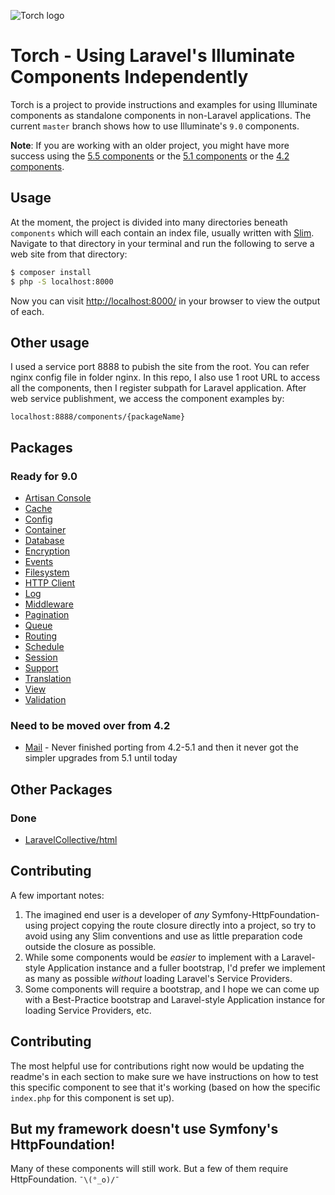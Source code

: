 ![Torch logo](https://raw.githubusercontent.com/smpleader/torch-laravel9/master/torch-banner.png)

# Torch - Using Laravel's Illuminate Components Independently

Torch is a project to provide instructions and examples for using Illuminate components as standalone components in non-Laravel applications. The current `master` branch shows how to use Illuminate's `9.0` components.

**Note**: If you are working with an older project, you might have more success using the [5.5 components](https://github.com/mattstauffer/torch/tree/5.5) or the [5.1 components](https://github.com/mattstauffer/torch/tree/5.1) or the [4.2 components](https://github.com/mattstauffer/torch/tree/4.2).

## Usage

At the moment, the project is divided into many directories beneath `components` which will each contain an index file, usually written with [Slim](http://www.slimframework.com/). Navigate to that directory in your terminal and run the following to serve a web site from that directory:

```bash
$ composer install
$ php -S localhost:8000
```

Now you can visit [http://localhost:8000/](http://localhost:8000/) in your browser to view the output of each.

## Other usage

I used a service port 8888 to pubish the site from the root. You can refer nginx config file in folder nginx.
In this repo, I also use 1 root URL to access all the components, then I register subpath for Laravel application.
After web service publishment, we access the component examples by:

```
localhost:8888/components/{packageName}
```

## Packages

### Ready for 9.0

* [Artisan Console](https://github.com/smpleader/Torch-Laravel9/tree/master/components/artisan)
* [Cache](https://github.com/smpleader/Torch-Laravel9/tree/master/components/cache)
* [Config](https://github.com/smpleader/Torch-Laravel9/tree/master/components/config)
* [Container](https://github.com/smpleader/Torch-Laravel9/tree/master/components/container)
* [Database](https://github.com/smpleader/Torch-Laravel9/tree/master/components/database)
* [Encryption](https://github.com/smpleader/Torch-Laravel9/tree/master/components/encryption)
* [Events](https://github.com/smpleader/Torch-Laravel9/tree/master/components/events)
* [Filesystem](https://github.com/smpleader/Torch-Laravel9/tree/master/components/filesystem)
* [HTTP Client](https://github.com/smpleader/Torch-Laravel9/tree/master/components/http)
* [Log](https://github.com/smpleader/Torch-Laravel9/tree/master/components/log)
* [Middleware](https://github.com/smpleader/Torch-Laravel9/tree/master/components/middleware)
* [Pagination](https://github.com/smpleader/Torch-Laravel9/tree/master/components/pagination)
* [Queue](https://github.com/smpleader/Torch-Laravel9/tree/master/components/queue)
* [Routing](https://github.com/smpleader/Torch-Laravel9/tree/master/components/routing)
* [Schedule](https://github.com/smpleader/Torch-Laravel9/tree/master/components/schedule)
* [Session](https://github.com/smpleader/Torch-Laravel9/tree/master/components/session)
* [Support](https://github.com/smpleader/Torch-Laravel9/tree/master/components/support)
* [Translation](https://github.com/smpleader/Torch-Laravel9/tree/master/components/translation)
* [View](https://github.com/smpleader/Torch-Laravel9/tree/master/components/view)
* [Validation](https://github.com/smpleader/Torch-Laravel9/tree/master/components/validation)


### Need to be moved over from 4.2

* [Mail](https://github.com/mattstauffer/Torch/tree/4.2/public/mail) - Never finished porting from 4.2-5.1 and then it never got the simpler upgrades from 5.1 until today

## Other Packages

### Done

* [LaravelCollective/html](https://github.com/smpleader/torch-laravel9/tree/master/other-components/html)

## Contributing

A few important notes:

1. The imagined end user is a developer of _any_ Symfony-HttpFoundation-using project copying the route closure directly into a project, so try to avoid using any Slim conventions and use as little preparation code outside the closure as possible.
2. While some components would be _easier_ to implement with a Laravel-style Application instance and a fuller bootstrap, I'd prefer we implement as many as possible _without_ loading Laravel's Service Providers.
3. Some components will require a bootstrap, and I hope we can come up with a Best-Practice bootstrap and Laravel-style Application instance for loading Service Providers, etc.

## Contributing

The most helpful use for contributions right now would be updating the readme's in each section to make sure we have instructions on how to test this specific component to see that it's working (based on how the specific `index.php` for this component is set up).

## But my framework doesn't use Symfony's HttpFoundation!

Many of these components will still work. But a few of them require HttpFoundation. `¯\(°_o)/¯`
